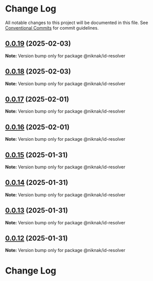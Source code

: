 # Change Log

All notable changes to this project will be documented in this file.
See [Conventional Commits](https://conventionalcommits.org) for commit guidelines.

## [0.0.19](https://github.com/TheNikNakCollective/NikNakPackages/compare/v0.0.18...v0.0.19) (2025-02-03)

**Note:** Version bump only for package @niknak/id-resolver

## [0.0.18](https://github.com/TheNikNakCollective/NikNakPackages/compare/v0.0.17...v0.0.18) (2025-02-03)

**Note:** Version bump only for package @niknak/id-resolver

## [0.0.17](https://github.com/TheNikNakCollective/NikNakPackages/compare/v0.0.16...v0.0.17) (2025-02-01)

**Note:** Version bump only for package @niknak/id-resolver

## [0.0.16](https://github.com/TheNikNakCollective/NikNakPackages/compare/v0.0.15...v0.0.16) (2025-02-01)

**Note:** Version bump only for package @niknak/id-resolver

## [0.0.15](https://github.com/TheNikNakCollective/NikNakPackages/compare/v0.0.14...v0.0.15) (2025-01-31)

**Note:** Version bump only for package @niknak/id-resolver

## [0.0.14](https://github.com/TheNikNakCollective/NikNakPackages/compare/v0.0.13...v0.0.14) (2025-01-31)

**Note:** Version bump only for package @niknak/id-resolver

## [0.0.13](https://github.com/TheNikNakCollective/NikNakPackages/compare/v0.0.12...v0.0.13) (2025-01-31)

**Note:** Version bump only for package @niknak/id-resolver

## [0.0.12](https://github.com/TheNikNakCollective/NikNakPackages/compare/v0.0.11...v0.0.12) (2025-01-31)

**Note:** Version bump only for package @niknak/id-resolver

# Change Log
